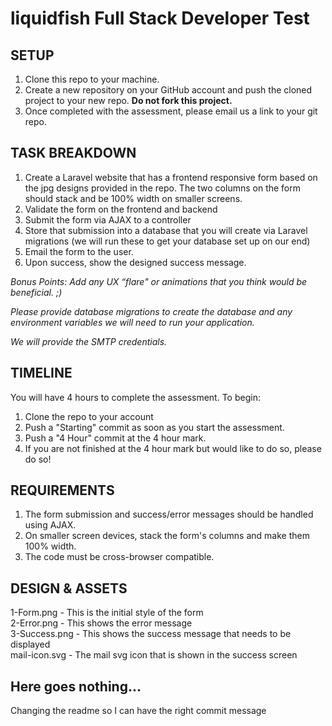 # liquidfish Full Stack Developer Test

## SETUP
1. Clone this repo to your machine.  
2. Create a new repository on your GitHub account and push the cloned project to your new repo. **Do not fork this project.**
3. Once completed with the assessment, please email us a link to your git repo.  

## TASK BREAKDOWN
1. Create a Laravel website that has a frontend responsive form based on the jpg designs provided in the repo. The two columns on the form should stack and be 100% width on smaller screens.
2. Validate the form on the frontend and backend  
3. Submit the form via AJAX to a controller  
4. Store that submission into a database that you will create via Laravel migrations (we will run these to get your database set up on our end)  
5. Email the form to the user. 
6. Upon success, show the designed success message.  

*Bonus Points: Add any UX “flare" or animations that you think would be beneficial. ;)*  

*Please provide database migrations to create the database and any environment variables we will need to run your application.*    

*We will provide the SMTP credentials.*  

## TIMELINE
You will have 4 hours to complete the assessment. To begin:  
1. Clone the repo to your account
2. Push a "Starting" commit as soon as you start the assessment.
3. Push a "4 Hour" commit at the 4 hour mark.
4. If you are not finished at the 4 hour mark but would like to do so, please do so!  

## REQUIREMENTS
1. The form submission and success/error messages should be handled using AJAX.    
2. On smaller screen devices, stack the form's columns and make them 100% width.   
3. The code must be cross-browser compatible. 

## DESIGN & ASSETS
1-Form.png - This is the initial style of the form  
2-Error.png - This shows the error message   
3-Success.png - This shows the success message that needs to be displayed  
mail-icon.svg - The mail svg icon that is shown in the success screen  


## Here goes nothing...
Changing the readme so I can have the right commit message
